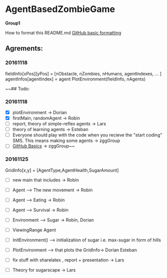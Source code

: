 # AgentBasedZombieGame
**Group1**

How to format this README.md
[GitHub basic formatting](https://help.github.com/articles/basic-writing-and-formatting-syntax/)

## Agrements:
### 20161118
fieldInfo[xPos][yPos] = [nObstacle, nZombies, nHumans, agentIndexes, ... ]
agentInfos[agentIndex] = agent
PlotEnvironment(fieldInfo, nAgents) 

~~## Todo:
### 20161118
- [x] plotEnvironment -> Dorian
- [x] firstMain, randomAgent -> Robin 
- [ ] report, theory of simple-reflex agents -> Lars
- [ ] theory of learning agents -> Esteban
- [ ] Everyone should play with the code when you recieve the "start coding" SMS. This means making some agents -> zggGroup
- [ ] [GitHub Basics](https://try.github.io/levels/1/challenges/1) -> zggGroup~~

### 20161125
GridInfo[x,y] = [AgentType,AgentHealth,SugarAmount]
- [ ] new main that includes  -> Robin 
- [ ] Agent --> The new movement -> Robin 
- [ ] Agent --> Eating -> Robin
- [ ] Agent --> Survival -> Robin
- [ ] Environment --> Sugar -> Robin, Dorian
- [ ] ViewingRange Agent
- [ ] InitEnvironment() --> initialization of sugar i.e. max-sugar in form of hills

- [ ] PlotEnvironment --> that plots the GridInfo-> Dorian Esteban
- [ ] fix stuff with sharelatex , report + presentation -> Lars
- [ ] Theory for sugarscape -> Lars 





